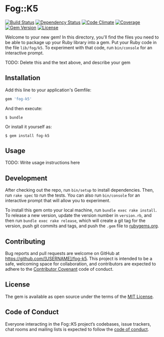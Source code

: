 # Fog::K5

[![Build Status](https://img.shields.io/travis/blooper05/fog-k5.svg?longCache=true&style=flat)](https://travis-ci.com/blooper05/fog-k5)
[![Dependency Status](https://img.shields.io/gemnasium/blooper05/fog-k5.svg?longCache=true&style=flat)](https://gemnasium.com/blooper05/fog-k5)
[![Code Climate](https://img.shields.io/codeclimate/maintainability/blooper05/fog-k5.svg?longCache=true&style=flat)](https://codeclimate.com/github/blooper05/fog-k5)
[![Coverage](https://img.shields.io/codeclimate/c/blooper05/fog-k5.svg?longCache=true&style=flat)](https://codeclimate.com/github/blooper05/fog-k5)
[![Gem Version](https://img.shields.io/gem/v/fog-k5.svg?longCache=true&style=flat)](https://rubygems.org/gems/fog-k5)
[![License](https://img.shields.io/github/license/blooper05/fog-k5.svg?longCache=true&style=flat)](https://github.com/blooper05/fog-k5/blob/master/LICENSE)

Welcome to your new gem! In this directory, you'll find the files you need to be able to package up your Ruby library into a gem. Put your Ruby code in the file `lib/fog/k5`. To experiment with that code, run `bin/console` for an interactive prompt.

TODO: Delete this and the text above, and describe your gem

## Installation

Add this line to your application's Gemfile:

```ruby
gem 'fog-k5'
```

And then execute:

    $ bundle

Or install it yourself as:

    $ gem install fog-k5

## Usage

TODO: Write usage instructions here

## Development

After checking out the repo, run `bin/setup` to install dependencies. Then, run `rake spec` to run the tests. You can also run `bin/console` for an interactive prompt that will allow you to experiment.

To install this gem onto your local machine, run `bundle exec rake install`. To release a new version, update the version number in `version.rb`, and then run `bundle exec rake release`, which will create a git tag for the version, push git commits and tags, and push the `.gem` file to [rubygems.org](https://rubygems.org).

## Contributing

Bug reports and pull requests are welcome on GitHub at https://github.com/[USERNAME]/fog-k5. This project is intended to be a safe, welcoming space for collaboration, and contributors are expected to adhere to the [Contributor Covenant](http://contributor-covenant.org) code of conduct.

## License

The gem is available as open source under the terms of the [MIT License](https://opensource.org/licenses/MIT).

## Code of Conduct

Everyone interacting in the Fog::K5 project’s codebases, issue trackers, chat rooms and mailing lists is expected to follow the [code of conduct](https://github.com/[USERNAME]/fog-k5/blob/master/CODE_OF_CONDUCT.md).

